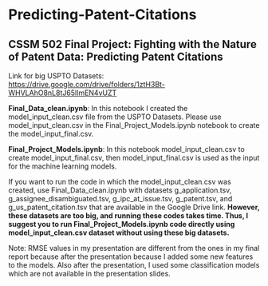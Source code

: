 # Predicting-Patent-Citations
## CSSM 502 Final Project: Fighting with the Nature of Patent Data: Predicting Patent Citations

Link for big USPTO Datasets: https://drive.google.com/drive/folders/1ztH3Bt-WHVLAhO8nL8tJ65lImEN4vUZT


**Final_Data_clean.ipynb**: In this notebook I created the model_input_clean.csv file from the USPTO Datasets. Please use model_input_clean.csv in the Final_Project_Models.ipynb notebook to create the model_input_final.csv.

**Final_Project_Models.ipynb**: In this notebook  model_input_clean.csv to create model_input_final.csv, then model_input_final.csv is used as the input for the machine learning models. 

If you want to run the code in which the model_input_clean.csv was created, use Final_Data_clean.ipynb with datasets g_application.tsv, g_assignee_disambiguated.tsv, g_ipc_at_issue.tsv, g_patent.tsv, and g_us_patent_citation.tsv that are available in the Google Drive link. **However, these datasets are too big, and running these codes takes time. Thus, I suggest you to run Final_Project_Models.ipynb code directly using model_input_clean.csv dataset without using these big datasets.**


Note: RMSE values in my presentation are different from the ones in my final report because after the presentation because I added some new features to the models. Also after the presentation, I used some classification models which are not available in the presentation slides.
